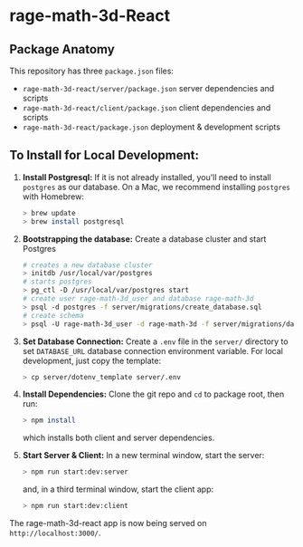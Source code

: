 # rage-math-3d-React



## Package Anatomy

This repository has three `package.json` files:

- `rage-math-3d-react/server/package.json` server dependencies and scripts
- `rage-math-3d-react/client/package.json` client dependencies and scripts
- `rage-math-3d-react/package.json` deployment & development scripts


## To Install for Local Development:

1. **Install Postgresql:** If it is not already installed, you'll need to install `postgres` as our database. On a Mac, we recommend installing `postgres` with Homebrew:

    ```bash
    > brew update
    > brew install postgresql
    ```

1. **Bootstrapping the database:** Create a database cluster and start Postgres 

    ```bash
    # creates a new database cluster
    > initdb /usr/local/var/postgres
    # starts postgres
    > pg_ctl -D /usr/local/var/postgres start
    # create user rage-math-3d_user and database rage-math-3d
    > psql -d postgres -f server/migrations/create_database.sql
    # create schema
    > psql -U rage-math-3d_user -d rage-math-3d -f server/migrations/database_setup.sql
    ```

1. **Set Database Connection:** Create a `.env` file in the `server/` directory to set `DATABASE_URL` database connection environment variable. For local development, just copy the template:

    ```bash
    > cp server/dotenv_template server/.env
    ```

1. **Install Dependencies:** Clone the git repo and `cd` to package root, then run:

    ```bash
    > npm install
    ```

    which installs both client and server dependencies.


1. **Start Server & Client:** In a new terminal window, start the server:

    ```bash
    > npm run start:dev:server
    ```

    and, in a third terminal window, start the client app:

    ```bash
    > npm run start:dev:client
    ```

The rage-math-3d-react app is now being served on `http://localhost:3000/`.
